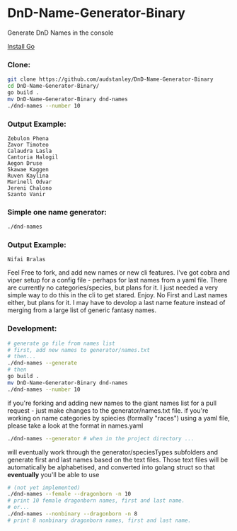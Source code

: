 # DnD-Name-Generator-Binary
Generate DnD Names in the console

[Install Go](https://go.dev/doc/install)

### Clone:
```bash
git clone https://github.com/audstanley/DnD-Name-Generator-Binary
cd DnD-Name-Generator-Binary/
go build .
mv DnD-Name-Generator-Binary dnd-names
./dnd-names --number 10
```

### Output Example:
```
Zebulon Phena
Zavor Timoteo
Calaudra Lasla
Cantoria Halogil
Aegon Druse
Skawae Kaggen
Ruven Kaylina
Marinell Odvar
Jereni Chalono
Szanto Vanir
```

### Simple one name generator:

```bash
./dnd-names
```

### Output Example:
```
Nifai Bralas
```

Feel Free to fork, and add new names or new cli features. I've got cobra and viper setup for a config file - perhaps for last names from a yaml file. There are currently no categories/species, but plans for it. I just needed a very simple way to do this in the cli to get stared. Enjoy. No First and Last names either, but plans for it. I may have to devolop a last name feature instead of merging from a large list of generic fantasy names.

### Development:
```bash
# generate go file from names list
# first, add new names to generator/names.txt
# then...
./dnd-names --generate
# then
go build .
mv DnD-Name-Generator-Binary dnd-names
./dnd-names --number 10
```

if you're forking and adding new names to the giant names list for a pull request - just make changes to the generator/names.txt file.
if you're working on name categories by spiecies (formally "races") using a yaml file, please take a look at the format in names.yaml

```bash
./dnd-names --generator # when in the project directory ...
```

will eventually work through the generator/speciesTypes subfolders and generate first and last names based on the text files.
Those text files will be automatically be alphabetised, and converted into golang struct so that **eventually** you'll be able to use

```bash
# (not yet implemented)
./dnd-names --female --dragonborn -n 10
# print 10 female dragonborn names, first and last name.
# or...
./dnd-names --nonbinary --dragonborn -n 8
# print 8 nonbinary dragonborn names, first and last name.

```

